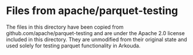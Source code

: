 # Files from apache/parquet-testing

The files in this directory have been copied from github.com/apache/parquet-testing and are under the Apache 2.0 license included in this directory. They are unmodified from their original state and used solely for testing parquet functionality in Arkouda.